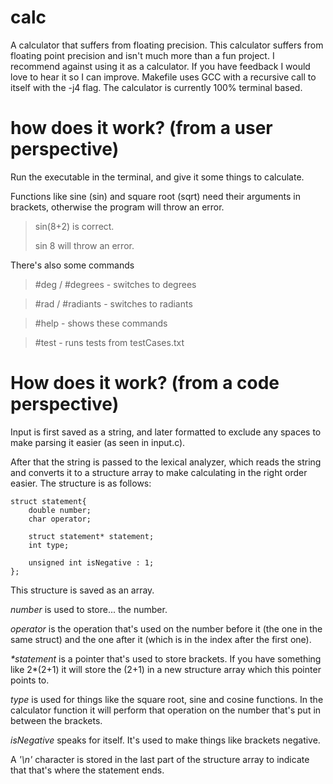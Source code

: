 # calc
A calculator that suffers from floating precision.
This calculator suffers from floating point precision and isn't much more than a fun project. I recommend against using it as a calculator. If you have feedback I would love to hear it so I can improve. Makefile uses GCC with a recursive call to itself with the -j4 flag. The calculator is currently 100% terminal based.

# how does it work? (from a user perspective)
Run the executable in the terminal, and give it some things to calculate.

Functions like sine (sin) and square root (sqrt) need their arguments in brackets, otherwise the program will throw an error.
> sin(8+2) is correct.
> 
> sin 8 will throw an error.

There's also some commands
> #deg / #degrees   -   switches to degrees

> #rad / #radiants  -   switches to radiants

> #help             -   shows these commands

> #test             -   runs tests from testCases.txt

# How does it work? (from a code perspective)
Input is first saved as a string, and later formatted to exclude any spaces to make parsing it easier (as seen in input.c).

After that the string is passed to the lexical analyzer, which reads the string and converts it to a structure array to make calculating in the right order easier. The structure is as follows:
```
struct statement{
    double number;
    char operator;
    
    struct statement* statement;
    int type;
    
    unsigned int isNegative : 1;
};
```
This structure is saved as an array.

*number* is used to store... the number.

*operator* is the operation that's used on the number before it (the one in the same struct) and the one after it (which is in the index after the first one).

_*statement_ is a pointer that's used to store brackets. If you have something like 2*(2+1) it will store the (2+1) in a new structure array which this pointer points to.

*type* is used for things like the square root, sine and cosine functions. In the calculator function it will perform that operation on the number that's put in between the brackets.

*isNegative* speaks for itself. It's used to make things like brackets negative.

A _'\n'_ character is stored in the last part of the structure array to indicate that that's where the statement ends.
